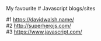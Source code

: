 My favourite # Javascript blogs/sites
 
#1 https://davidwalsh.name/ <br/>
#2 http://superherojs.com/ <br/>
#3 https://www.javascript.com/ <br/>

